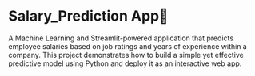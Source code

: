 # Salary_Prediction App💼
A Machine Learning and Streamlit-powered application that predicts employee salaries based on job ratings and years of experience within a company. This project demonstrates how to build a simple yet effective predictive model using Python and deploy it as an interactive web app.
